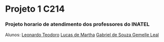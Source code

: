 # Projeto 1 C214

### Projeto horario de atendimento dos professores do INATEL

Alunos:
[Leonardo Teodoro](https://github.com/LeoTeodoro)
[Lucas de Martha](https://github.com/lucasdemartha)
[Gabriel de Souza Gemelle Leal](https://github.com/ggemelle)

